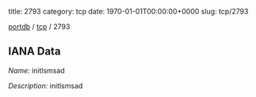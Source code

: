 title: 2793
category: tcp
date: 1970-01-01T00:00:00+0000
slug: tcp/2793

[portdb](/) / [tcp](/category/tcp.html) / 2793


## IANA Data

_Name:_ initlsmsad

_Description:_ initlsmsad

